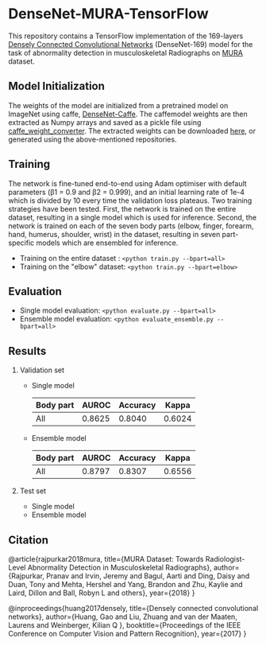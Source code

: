 # DenseNet-MURA-TensorFlow 

This repository contains a TensorFlow implementation of the 169-layers [Densely Connected Convolutional Networks](https://arxiv.org/pdf/1608.06993.pdf) (DenseNet-169) model for the task of abnormality detection in musculoskeletal Radiographs on [MURA](https://arxiv.org/pdf/1712.06957.pdf) dataset.


## Model Initialization
 The weights of the model are initialized from a pretrained model on ImageNet using caffe, [DenseNet-Caffe](https://github.com/shicai/DenseNet-Caffe). The caffemodel weights are then extracted as Numpy arrays and saved as a pickle file using [caffe_weight_converter](https://github.com/pierluigiferrari/caffe_weight_converter). The extracted weights can be downloaded [here](https://drive.google.com/file/d/1dylF-d_09F8hinlepSrmumg1-IxtBD1x/view?usp=sharing), or generated using the above-mentioned repositories.
 
 
 ## Training 
 
 The network is fine-tuned end-to-end using Adam optimiser with default parameters (β1 = 0.9 and β2 = 0.999), and an initial learning rate of 1e-4 which is divided by 10 every time the validation loss plateaus. Two training strategies have been tested. First, the network is trained on the entire dataset, resulting in a single model which is used for inference. Second, the network is trained on each of the seven body parts (elbow, finger, forearm, hand, humerus, shoulder, wrist) in the dataset, resulting in seven part-specific models which are ensembled for inference.
 
 * Training on the entire dataset : `<python train.py --bpart=all>`
 * Training on the "elbow" dataset: `<python train.py --bpart=elbow>`
 
 
 ## Evaluation
 
 * Single model evaluation: `<python evaluate.py --bpart=all>`
 * Ensemble model evaluation: `<python evaluate_ensemble.py --bpart=all>`
 
 
 ## Results
 1. Validation set
    * Single model
    
      Body part | AUROC | Accuracy | Kappa|
      ------------ | ------------- | ------------- | ------------- 
      All  | 0.8625 | 0.8040  | 0.6024 
      
    * Ensemble model
      
      Body part | AUROC | Accuracy | Kappa|
      ------------ | ------------- | ------------- | ------------- 
      All  | 0.8797| 0.8307  | 0.6556
      
 2. Test set
 
    * Single model
    * Ensemble model
    
## Citation

@article{rajpurkar2018mura, 
  title={MURA Dataset: Towards Radiologist-Level Abnormality Detection in Musculoskeletal Radiographs},
  author={Rajpurkar, Pranav and Irvin, Jeremy and Bagul, Aarti and Ding, Daisy and Duan, Tony and Mehta, Hershel and Yang,      Brandon and Zhu, Kaylie and Laird, Dillon and Ball, Robyn L and others},
  year={2018} 
}


@inproceedings{huang2017densely, 
  title={Densely connected convolutional networks},
  author={Huang, Gao and Liu, Zhuang and van der Maaten, Laurens and Weinberger, Kilian Q },
  booktitle={Proceedings of the IEEE Conference on Computer Vision and Pattern Recognition},
  year={2017}
}
